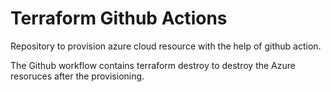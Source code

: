 # Terraform Github Actions
Repository to provision azure cloud resource with the help of github action.

The Github workflow contains terraform destroy to destroy the Azure resoruces after the provisioning.
